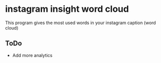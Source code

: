# instagram insight word cloud
This program gives the most used words in your instagram caption (word cloud)

## ToDo
* Add more analytics
